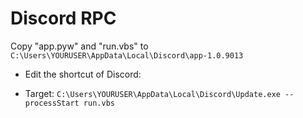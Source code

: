 # Discord RPC
Copy "app.pyw" and "run.vbs" to `C:\Users\YOURUSER\AppData\Local\Discord\app-1.0.9013`
- Edit the shortcut of Discord:
* Target: `C:\Users\YOURUSER\AppData\Local\Discord\Update.exe --processStart run.vbs`
